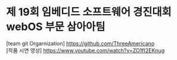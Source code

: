 # 제 19회 임베디드 소프트웨어 경진대회 webOS 부문 삼아아팀

[team git Orgarnization] https://github.com/ThreeAmericano  
[작품 시연 영상] https://www.youtube.com/watch?v=ZO1fI2EKnug

